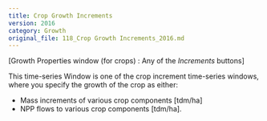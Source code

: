 ```yaml
---
title: Crop Growth Increments
version: 2016
category: Growth
original_file: 118_Crop Growth Increments_2016.md
---
```


[Growth Properties window (for crops) :
Any of the *Increments* buttons]

This time-series Window is one of the
crop increment time-series windows, where you specify the growth of the
crop as either:

- Mass increments of various crop components [tdm/ha]
- NPP flows to various crop components [tdm/ha].